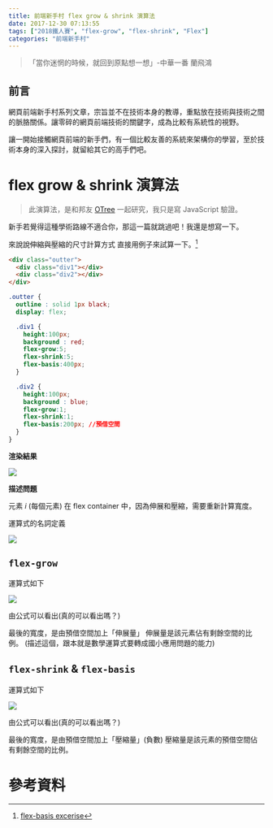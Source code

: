 ```yaml
---
title: 前端新手村 flex grow & shrink 演算法
date: 2017-12-30 07:13:55
tags: ["2018鐵人賽", "flex-grow", "flex-shrink", "Flex"]
categories: "前端新手村"
---
```

> 「當你迷惘的時候，就回到原點想一想」-中華一番 蘭飛鴻

## 前言

網頁前端新手村系列文章，宗旨並不在技術本身的教導，重點放在技術與技術之間的脈胳關係。讓零碎的網頁前端技術的關鍵字，成為比較有系統性的視野。

讓一開始接觸網頁前端的新手們，有一個比較友善的系統來架構你的學習，至於技術本身的深入探討，就留給其它的高手們吧。

# flex grow & shrink 演算法

> 此演算法，是和邦友 [OTree](https://ithelp.ithome.com.tw/users/20107334/profile) 一起研究，我只是寫 JavaScript 驗證。

新手若覺得這種學術路線不適合你，那這一篇就跳過吧！我還是想寫一下。

來說說伸縮與壓縮的尺寸計算方式
直接用例子來試算一下。[^1]

```html
<div class="outter">
  <div class="div1"></div>
  <div class="div2"></div>
</div>
```

```css
.outter {
  outline : solid 1px black;
  display: flex;

  .div1 {
    height:100px;
    background : red;
    flex-grow:5;
    flex-shrink:5;
    flex-basis:400px;
  }

  .div2 {
    height:100px;
    background : blue;
    flex-grow:1;
    flex-shrink:1;
    flex-basis:200px; //預借空間
  }
}
```

**渲染結果**

![](https://i.imgur.com/FpQeB3q.png)

**描述問題**

元素 $i$ (每個元素) 在 flex container 中，因為伸展和壓縮，需要重新計算寬度。

運算式的名詞定義

![](https://i.imgur.com/nK4Baef.png)

## `flex-grow`

運算式如下

![](https://i.imgur.com/P6dZATs.png)

由公式可以看出(真的可以看出嗎？)

最後的寬度，是由預借空間加上「伸展量」
伸展量是該元素佔有剩餘空間的比例。
(描述這個，跟本就是數學運算式要轉成國小應用問題的能力)

## `flex-shrink` & `flex-basis`

運算式如下

![](https://i.imgur.com/wnMAhMG.png)

由公式可以看出(真的可以看出嗎？)

最後的寬度，是由預借空間加上「壓縮量」(負數)
壓縮量是該元素的預借空間佔有剩餘空間的比例。


# 參考資料

[^1]: [flex-basis excerise](https://codepen.io/dwatow/pen/Nwmojy)
